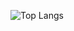 
![Top Langs](https://github-readme-stats.vercel.app/api/top-langs/?username=dphung2000&theme=cobalt)
